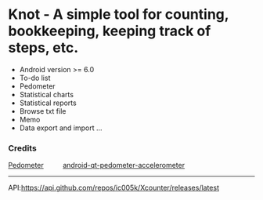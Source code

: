 # Knot - A simple tool for counting, bookkeeping, keeping track of steps, etc.

* Android version >= 6.0
* To-do list
* Pedometer
* Statistical charts
* Statistical reports
* Browse txt file
* Memo
* Data export and import
...

### Credits

[Pedometer](https://github.com/vikasy/Pedometer)&nbsp; &nbsp; &nbsp; &nbsp; &nbsp;
[android-qt-pedometer-accelerometer](https://github.com/adct-the-experimenter/android-qt-pedometer-accelerometer)&nbsp; &nbsp; &nbsp; &nbsp; &nbsp;

---

API:https://api.github.com/repos/ic005k/Xcounter/releases/latest
